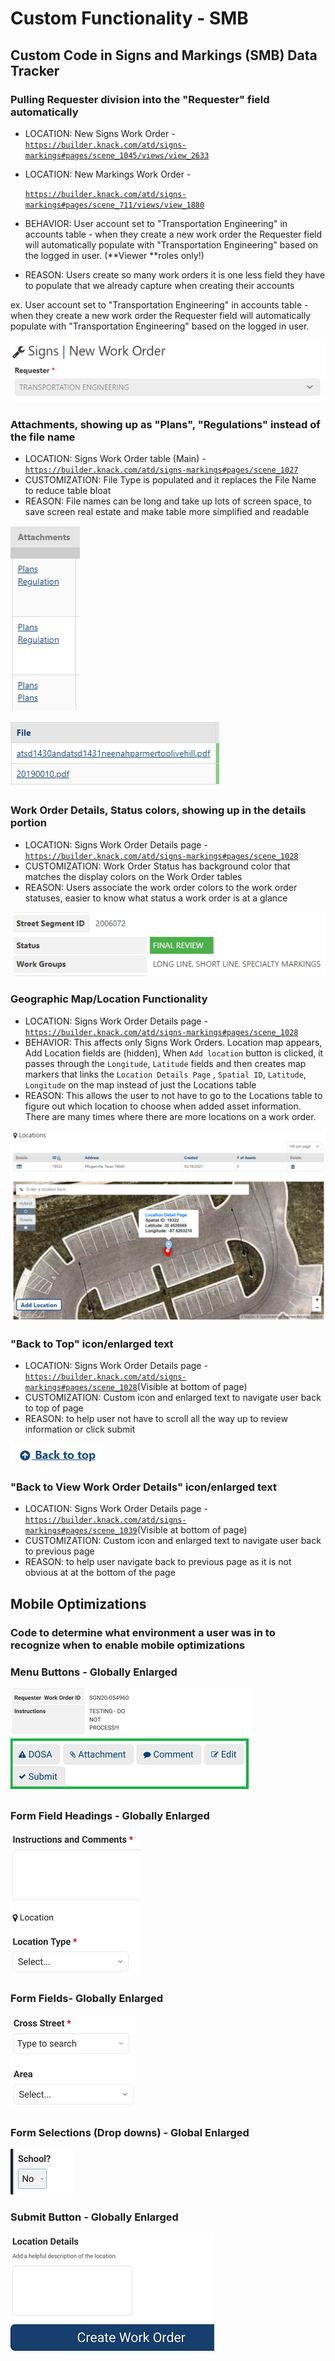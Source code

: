 # Custom Functionality - SMB

## Custom Code in Signs and Markings (SMB) Data Tracker

### Pulling Requester division into the "Requester" field automatically&#x20;

* LOCATION: New Signs Work Order - [`https://builder.knack.com/atd/signs-markings#pages/scene_1045/views/view_2633`](https://builder.knack.com/atd/signs-markings#pages/scene\_1045/views/view\_2633)
*   LOCATION: New Markings Work Order -&#x20;

    [`https://builder.knack.com/atd/signs-markings#pages/scene_711/views/view_1880`](https://builder.knack.com/atd/signs-markings#pages/scene\_711/views/view\_1880)
* BEHAVIOR:  User account set to "Transportation Engineering" in accounts table - when they create a new work order the Requester field will automatically populate with "Transportation Engineering" based on the logged in user. (**Viewer **roles only!)
* REASON: Users create so many work orders it is one less field they have to populate that we already capture when creating their accounts

ex. User account set to "Transportation Engineering" in accounts table - when they create a new work order the Requester field will automatically populate with "Transportation Engineering" based on the logged in user.

![This division is being populated here under the "Requester" field, user doesn't have to populate it ](<../../.gitbook/assets/image (46).png>)

### **Attachments, showing up as "Plans", "Regulations" instead of the file name**

* LOCATION: Signs Work Order table (Main) - [`https://builder.knack.com/atd/signs-markings#pages/scene_1027`](https://builder.knack.com/atd/signs-markings#pages/scene\_1027)
* CUSTOMIZATION: File Type is populated and it replaces the File Name to reduce table bloat
* REASON: File names can be long and take up lots of screen space, to save screen real estate and make table more simplified and readable

![Simple Name for Attachments, using Attachment Type to show on main table](<../../.gitbook/assets/image (52).png>)

![Real name of attachments, some a very long and take up too much space](<../../.gitbook/assets/image (50).png>)

### Work Order Details, Status colors, showing up in the details portion

* LOCATION: Signs Work Order Details page - [`https://builder.knack.com/atd/signs-markings#pages/scene_1028`](https://builder.knack.com/atd/signs-markings#pages/scene\_1028)
* CUSTOMIZATION: Work Order Status has background color that matches the display colors on the Work Order tables
* REASON: Users associate the work order colors to the work order statuses, easier to know what status a work order is at a glance

![](<../../.gitbook/assets/image (51).png>)

### Geographic Map/Location Functionality

* LOCATION: Signs Work Order Details page - [`https://builder.knack.com/atd/signs-markings#pages/scene_1028`](https://builder.knack.com/atd/signs-markings#pages/scene\_1028)
* BEHAVIOR: This affects only Signs Work Orders. Location map appears, Add Location fields are (hidden), When `Add location` button is clicked, it passes through the `Longitude`, `Latitude` fields and then creates map markers that links the `Location Details Page` , `Spatial ID`, `Latitude`, `Longitude` on the map instead of just the Locations table
* REASON: This allows the user to not have to go to the Locations table to figure out which location to choose when added asset information. There are many times where there are more locations on a work order.

![](<../../.gitbook/assets/image (41).png>)

### "Back to Top" icon/enlarged text&#x20;

* LOCATION: Signs Work Order Details page - [`https://builder.knack.com/atd/signs-markings#pages/scene_1028`](https://builder.knack.com/atd/signs-markings#pages/scene\_1028)(Visible at bottom of page)
* CUSTOMIZATION: Custom icon and enlarged text to navigate user back to top of page
* REASON: to help user not have to scroll all the way up to review information or click submit

![](<../../.gitbook/assets/image (34).png>)

### "Back to View Work Order Details" icon/enlarged text&#x20;

* &#x20;LOCATION: Signs Work Order Details page - [`https://builder.knack.com/atd/signs-markings#pages/scene_1039`](https://builder.knack.com/atd/signs-markings#pages/scene\_1039)(Visible at bottom of page)
* CUSTOMIZATION: Custom icon and enlarged text to navigate user back to previous page
* REASON: to help user navigate back to previous page as it is not obvious at at the bottom of the page

## Mobile Optimizations

### Code to determine what environment a user was in to recognize when to enable mobile optimizations

### Menu Buttons - Globally Enlarged

![](<../../.gitbook/assets/image (37).png>)

### Form Field Headings - Globally Enlarged

![](<../../.gitbook/assets/image (35).png>)

### Form Fields- Globally Enlarged

![](<../../.gitbook/assets/image (39).png>)

### Form Selections (Drop downs) - Global Enlarged

![](<../../.gitbook/assets/image (42).png>)

### Submit Button - Globally Enlarged

![](<../../.gitbook/assets/image (40).png>)
